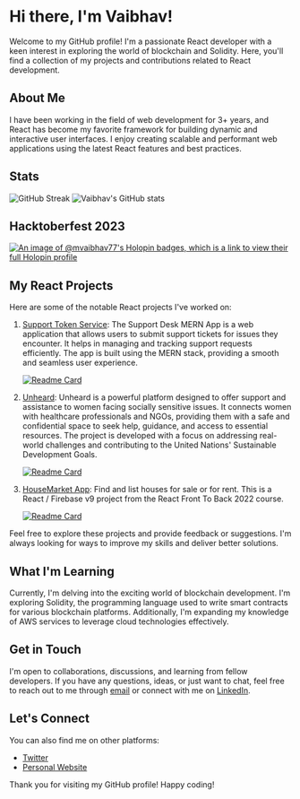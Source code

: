 # Hi there, I'm Vaibhav!

Welcome to my GitHub profile! I'm a passionate React developer with a keen interest in exploring the world of blockchain and Solidity. Here, you'll find a collection of my projects and contributions related to React development.


## About Me

I have been working in the field of web development for 3+ years, and React has become my favorite framework for building dynamic and interactive user interfaces. I enjoy creating scalable and performant web applications using the latest React features and best practices.

## Stats
![GitHub Streak](https://streak-stats.demolab.com/?user=mvaibhav77&theme=dark&card_width=400)
![Vaibhav's GitHub stats](https://github-readme-stats.vercel.app/api?username=mvaibhav77&theme=dark&show_icons=true&card_width=400)

## Hacktoberfest 2023
[![An image of @mvaibhav77's Holopin badges, which is a link to view their full Holopin profile](https://holopin.me/mvaibhav77)](https://holopin.io/@mvaibhav77)

## My React Projects

Here are some of the notable React projects I've worked on:

1. [Support Token Service](link-to-repo): The Support Desk MERN App is a web application that allows users to submit support tickets for issues they encounter. It helps in managing and tracking support requests efficiently. The app is built using the MERN stack, providing a smooth and seamless user experience.

      [![Readme Card](https://github-readme-stats.vercel.app/api/pin/?username=mvaibhav77&repo=support-desk-react&theme=dark)](https://github.com/mvaibhav77/support-desk-react)

3. [Unheard](link-to-repo): Unheard is a powerful platform designed to offer support and assistance to women facing socially sensitive issues. It connects women with healthcare professionals and NGOs, providing them with a safe and confidential space to seek help, guidance, and access to essential resources. The project is developed with a focus on addressing real-world challenges and contributing to the United Nations' Sustainable Development Goals.

      [![Readme Card](https://github-readme-stats.vercel.app/api/pin/?username=mvaibhav77&repo=unheard-main&theme=dark)](https://github.com/mvaibhav77/unheard-main)

3. [HouseMarket App](link-to-repo): Find and list houses for sale or for rent. This is a React / Firebase v9 project from the React Front To Back 2022 course.

      [![Readme Card](https://github-readme-stats.vercel.app/api/pin/?username=mvaibhav77&repo=house-marketplace-app&theme=dark)](https://github.com/mvaibhav77/house-marketplace-app)

Feel free to explore these projects and provide feedback or suggestions. I'm always looking for ways to improve my skills and deliver better solutions.

## What I'm Learning

Currently, I'm delving into the exciting world of blockchain development. I'm exploring Solidity, the programming language used to write smart contracts for various blockchain platforms. Additionally, I'm expanding my knowledge of AWS services to leverage cloud technologies effectively.

## Get in Touch

I'm open to collaborations, discussions, and learning from fellow developers. If you have any questions, ideas, or just want to chat, feel free to reach out to me through [email](mailto:shukla.vaibhav1077@example.com) or connect with me on [LinkedIn](https://www.linkedin.com/in/vaibhav-shukla-319045210/).

## Let's Connect

You can also find me on other platforms:

- [Twitter](https://twitter.com/mvaibhav77)
- [Personal Website](https://www.coinmasters.in)

Thank you for visiting my GitHub profile! Happy coding!

<!---
mvaibhav77/mvaibhav77 is a ✨ special ✨ repository because its `README.md` (this file) appears on your GitHub profile.
You can click the Preview link to take a look at your changes.
--->
